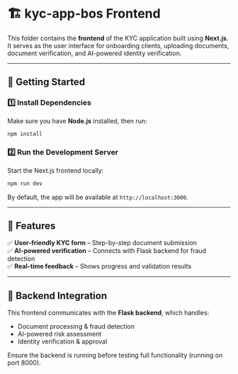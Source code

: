 # 🏗️ kyc-app-bos Frontend

This folder contains the **frontend** of the KYC application built using **Next.js**. It serves as the user interface for onboarding clients, uploading documents, document verification, and AI-powered identity verification.

---

## 🚀 Getting Started

### 1️⃣ Install Dependencies

Make sure you have **Node.js** installed, then run:

```sh
npm install
```

### 2️⃣ Run the Development Server

Start the Next.js frontend locally:

```sh
npm run dev
```

By default, the app will be available at `http://localhost:3000`.

---

## 📌 Features

✅ **User-friendly KYC form** – Step-by-step document submission  
✅ **AI-powered verification** – Connects with Flask backend for fraud detection  
✅ **Real-time feedback** – Shows progress and validation results

---

## 🔗 Backend Integration

This frontend communicates with the **Flask backend**, which handles:

- Document processing & fraud detection
- AI-powered risk assessment
- Identity verification & approval

Ensure the backend is running before testing full functionality (running on port 8000).
